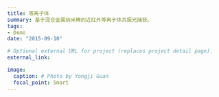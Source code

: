 ```yaml
---
title: 等离子体
summary: 基于混合金属纳米棒的近红外等离子体共振光捕获。
tags:
- Demo
date: "2015-09-10"

# Optional external URL for project (replaces project detail page).
external_link: 

image:
  caption: # Photo by Yongji Guan
  focal_point: Smart
---
```

